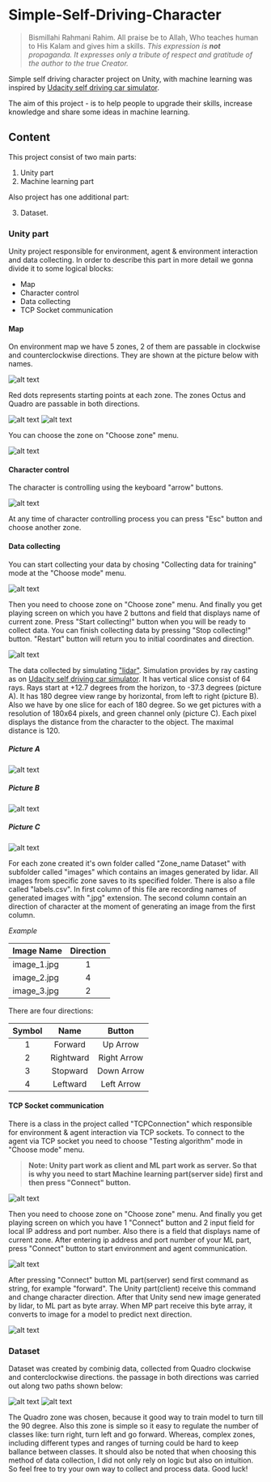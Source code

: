 # Simple-Self-Driving-Character

> Bismillahi Rahmani Rahim. All praise be to Allah, Who teaches human to His Kalam and gives him a skills. *This expression is **not** propaganda. It expresses only a tribute of respect and gratitude of the author to the true Creator.*

Simple self driving character project on Unity, with machine learning was inspired by [Udacity self driving car simulator](https://github.com/udacity/self-driving-car-sim). 

The aim of this project - is to help people to upgrade their skills, increase knowledge and share some ideas in machine learning. 

## Content
This project consist of two main parts: 
1. Unity part
2. Machine learning part

Also project has one additional part: 

3. Dataset. 

### Unity part
Unity project responsible for environment, agent & environment interaction and data collecting. In order to describe this part in more detail we gonna divide it to some logical blocks:

+ Map
+ Character control
+ Data collecting
+ TCP Socket communication

#### Map
On environment map we have 5 zones, 2 of them are passable in clockwise and counterclockwise directions. They are shown at the picture below with names.

![alt text](https://github.com/meiirbergali24/Simple-Self-Driving-Character/blob/master/Images/Map.png "Map")

Red dots represents starting points at each zone. The zones Octus and Quadro are passable in both directions.

![alt text](https://github.com/meiirbergali24/Simple-Self-Driving-Character/blob/master/Images/Octus.png "Octus") ![alt text](https://github.com/meiirbergali24/Simple-Self-Driving-Character/blob/master/Images/Quadro.png "Quadro")

You can choose the zone on "Choose zone" menu.

![alt text](https://github.com/meiirbergali24/Simple-Self-Driving-Character/blob/master/Images/Choise.png "Zones")

#### Character control
The character is controlling using the keyboard "arrow" buttons.

![alt text](https://github.com/meiirbergali24/Simple-Self-Driving-Character/blob/master/Images/Keyboard.png "Arrow buttons")

At any time of character controlling process you can press "Esc" button and choose another zone.

#### Data collecting
You can start collecting your data by chosing "Collecting data for training" mode at the "Choose mode" menu.

![alt text](https://github.com/meiirbergali24/Simple-Self-Driving-Character/blob/master/Images/Modes.png "Modes")

Then you need to choose zone on "Choose zone" menu. And finally you get playing screen on which you have 2 buttons and field that displays name of current zone. Press "Start collecting!" button when you will be ready to collect data. You can finish collecting data by pressing "Stop collecting!" button. "Restart" button will return you to initial coordinates and direction.

![alt text](https://github.com/meiirbergali24/Simple-Self-Driving-Character/blob/master/Images/DataCollectingPlaying.png "Data collecting playing screen")

The data collected by simulating ["lidar"](https://en.wikipedia.org/wiki/Lidar). Simulation provides by ray casting as on [Udacity self driving car simulator](https://github.com/udacity/self-driving-car-sim). It has vertical slice consist of 64 rays. Rays start at +12.7 degrees from the horizon, to -37.3 degrees (picture A). It has 180 degree view range by horizontal, from left to right (picture B). Also we have by one slice for each of 180 degree. So we get pictures with a resolution of 180х64 pixels, and green channel only (picture C). Each pixel displays the distance from the character to the object. The maximal distance is 120. 

##### *Picture A*
![alt text](https://github.com/meiirbergali24/Simple-Self-Driving-Character/blob/master/Images/Slice.png "Slice")

##### *Picture B*
![alt text](https://github.com/meiirbergali24/Simple-Self-Driving-Character/blob/master/Images/View.png "View")

##### *Picture C*
![alt text](https://github.com/meiirbergali24/Simple-Self-Driving-Character/blob/master/Images/Lidar.png "Lidar")

For each zone created it's own folder called "Zone_name Dataset" with subfolder called "images" which contains an images generated by lidar. All images from specific zone saves to its specified folder. There is also a file called "labels.csv". In first column of this file are recording names of generated images with ".jpg" extension. The second column contain an direction of character at the moment of generating an image from the first column.

*Example*

|    Image Name    | Direction |
|------------------|:---------:|
|   image_1.jpg    |     1     |
|   image_2.jpg    |     4     |
|   image_3.jpg    |     2     |

There are four directions:

| Symbol |    Name     |   Button    |
|:------:|:-----------:|:-----------:|
|    1   |   Forward   |  Up Arrow   |
|    2   |  Rightward  | Right Arrow |
|    3   |  Stopward   | Down Arrow  |
|    4   |  Leftward   | Left Arrow  |

#### TCP Socket communication
There is a class in the project called "TCPConnection" which responsible for environment & agent interaction via TCP sockets. To connect to the agent via TCP socket you need to choose "Testing algorithm" mode in "Choose mode" menu. 
> **Note: Unity part work as client and ML part work as server. So that is why you need to start Machine learning part(server side) first and then press "Connect" button.**

![alt text](https://github.com/meiirbergali24/Simple-Self-Driving-Character/blob/master/Images/Modes.png "Modes")



Then you need to choose zone on "Choose zone" menu. And finally you get playing screen on which you have 1 "Connect" button and 2 input field for local IP address and port number. Also there is a field that displays name of current zone. After entering ip address and port number of your ML part, press "Connect" button to start environment and agent communication.

![alt text](https://github.com/meiirbergali24/Simple-Self-Driving-Character/blob/master/Images/TestingPlayingScreen.png "Testing playing screen")

After pressing "Connect" button ML part(server) send first command as string, for example "forward". The Unity part(client) receive this command and change character direction. After that Unity send new image generated by lidar, to ML part as byte array. When MP part receive this byte array, it converts to image for a model to predict next direction.


![alt text](https://github.com/meiirbergali24/Simple-Self-Driving-Character/blob/master/Images/Env&Agent.png "Environment & Agent")

### Dataset
Dataset was created by combinig data, collected from Quadro clockwise and conterclockwise directions. the passage in both directions was carried out along two paths shown below: 

![alt text](https://github.com/meiirbergali24/Simple-Self-Driving-Character/blob/master/Images/Quadro_way1.png "Way №1") ![alt text](https://github.com/meiirbergali24/Simple-Self-Driving-Character/blob/master/Images/Quadro_way2.png "Way №2")

The Quadro zone was chosen, because it good way to train model to turn till the 90 degree. Also this zone is simple so it easy to regulate the number of classes like: turn right, turn left and go forward. Whereas, complex zones, including different types and ranges of turning could be hard to keep ballance between classes. It should also be noted that when choosing this method of data collection, I did not only rely on logic but also on intuition. So feel free to try your own way to collect and process data. Good luck!
